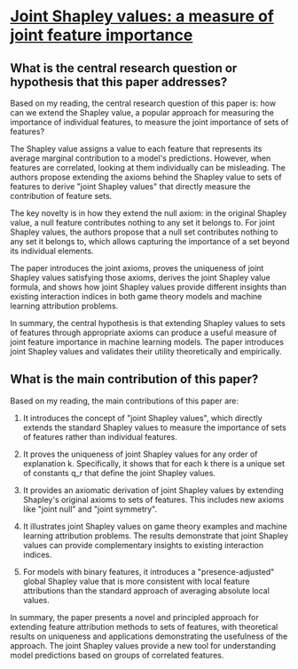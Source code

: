 # [Joint Shapley values: a measure of joint feature importance](https://arxiv.org/abs/2107.11357v2)

## What is the central research question or hypothesis that this paper addresses?

 Based on my reading, the central research question of this paper is: how can we extend the Shapley value, a popular approach for measuring the importance of individual features, to measure the joint importance of sets of features? 

The Shapley value assigns a value to each feature that represents its average marginal contribution to a model's predictions. However, when features are correlated, looking at them individually can be misleading. The authors propose extending the axioms behind the Shapley value to sets of features to derive "joint Shapley values" that directly measure the contribution of feature sets. 

The key novelty is in how they extend the null axiom: in the original Shapley value, a null feature contributes nothing to any set it belongs to. For joint Shapley values, the authors propose that a null set contributes nothing to any set it belongs to, which allows capturing the importance of a set beyond its individual elements.

The paper introduces the joint axioms, proves the uniqueness of joint Shapley values satisfying those axioms, derives the joint Shapley value formula, and shows how joint Shapley values provide different insights than existing interaction indices in both game theory models and machine learning attribution problems.

In summary, the central hypothesis is that extending Shapley values to sets of features through appropriate axioms can produce a useful measure of joint feature importance in machine learning models. The paper introduces joint Shapley values and validates their utility theoretically and empirically.


## What is the main contribution of this paper?

 Based on my reading, the main contributions of this paper are:

1. It introduces the concept of "joint Shapley values", which directly extends the standard Shapley values to measure the importance of sets of features rather than individual features. 

2. It proves the uniqueness of joint Shapley values for any order of explanation k. Specifically, it shows that for each k there is a unique set of constants q_r that define the joint Shapley values.

3. It provides an axiomatic derivation of joint Shapley values by extending Shapley's original axioms to sets of features. This includes new axioms like "joint null" and "joint symmetry".

4. It illustrates joint Shapley values on game theory examples and machine learning attribution problems. The results demonstrate that joint Shapley values can provide complementary insights to existing interaction indices.

5. For models with binary features, it introduces a "presence-adjusted" global Shapley value that is more consistent with local feature attributions than the standard approach of averaging absolute local values.

In summary, the paper presents a novel and principled approach for extending feature attribution methods to sets of features, with theoretical results on uniqueness and applications demonstrating the usefulness of the approach. The joint Shapley values provide a new tool for understanding model predictions based on groups of correlated features.
